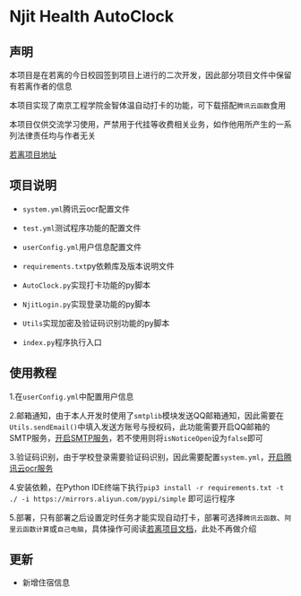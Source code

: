 # Njit Health AutoClock
## 声明
本项目是在若离的今日校园签到项目上进行的二次开发，因此部分项目文件中保留有若离作者的信息

本项目实现了南京工程学院金智体温自动打卡的功能，可下载搭配`腾讯云函数`食用

本项目仅供交流学习使用，严禁用于代挂等收费相关业务，如作他用所产生的一系列法律责任均与作者无关

[若离项目地址](https://github.com/thriving123/fuckTodayStudy)

## 项目说明
- `system.yml`腾讯云ocr配置文件

- `test.yml`测试程序功能的配置文件

- `userConfig.yml`用户信息配置文件

- `requirements.txt`py依赖库及版本说明文件

- `AutoClock.py`实现打卡功能的py脚本

- `NjitLogin.py`实现登录功能的py脚本

- `Utils`实现加密及验证码识别功能的py脚本

- `index.py`程序执行入口

## 使用教程
1.在`userConfig.yml`中配置用户信息

2.邮箱通知，由于本人开发时使用了`smtplib`模块发送QQ邮箱通知，因此需要在`Utils.sendEmail()`中填入发送方账号与授权码，此功能需要开启QQ邮箱的SMTP服务，[开启SMTP服务](https://jingyan.baidu.com/article/425e69e61e9178be15fc168a.html)，若不使用则将`isNoticeOpen`设为`false`即可

3.验证码识别，由于学校登录需要验证码识别，因此需要配置`system.yml`，[开启腾讯云ocr服务](https://cloud.tencent.com/document/product/866/17622)

4.安装依赖，在Python IDE终端下执行`pip3 install -r requirements.txt -t ./ -i https://mirrors.aliyun.com/pypi/simple` 即可运行程序

5.部署，只有部署之后设置定时任务才能实现自动打卡，部署可选择`腾讯云函数`、`阿里云函数计算`或`自己电脑`，具体操作可阅读[若离项目文档](https://github.com/thriving123/fuckTodayStudy)，此处不再做介绍

## 更新
- 新增住宿信息

